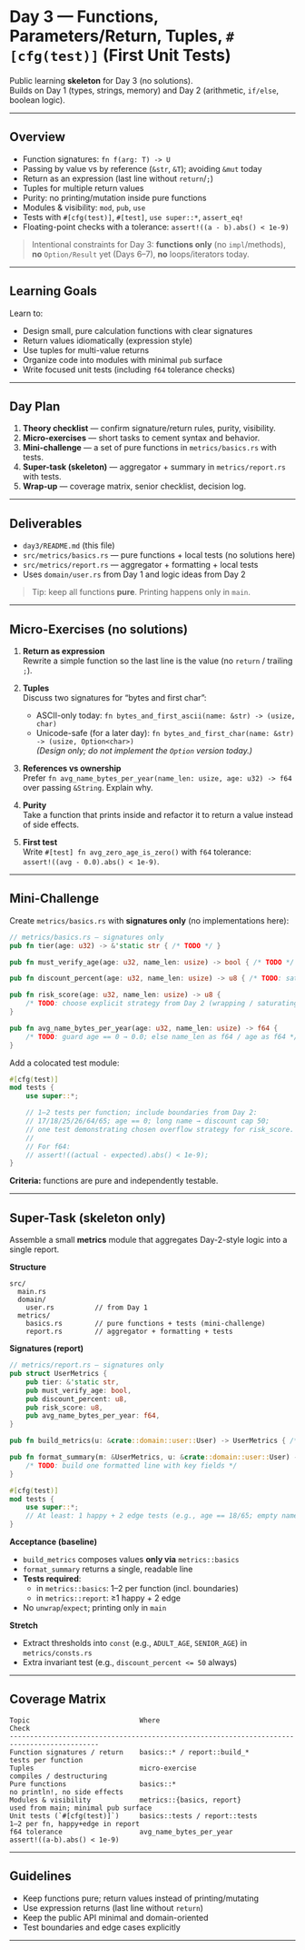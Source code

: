 # Day 3 — Functions, Parameters/Return, Tuples, `#[cfg(test)]` (First Unit Tests)

Public learning **skeleton** for Day 3 (no solutions).  
Builds on Day 1 (types, strings, memory) and Day 2 (arithmetic, `if/else`, boolean logic).

---

## Overview

- Function signatures: `fn f(arg: T) -> U`
- Passing by value vs by reference (`&str`, `&T`); avoiding `&mut` today
- Return as an expression (last line without `return`/`;`)
- Tuples for multiple return values
- Purity: no printing/mutation inside pure functions
- Modules & visibility: `mod`, `pub`, `use`
- Tests with `#[cfg(test)]`, `#[test]`, `use super::*`, `assert_eq!`
- Floating-point checks with a tolerance: `assert!((a - b).abs() < 1e-9)`

> Intentional constraints for Day 3: **functions only** (no `impl`/methods),  
> **no** `Option/Result` yet (Days 6–7), **no** loops/iterators today.

---

## Learning Goals

Learn to:
- Design small, pure calculation functions with clear signatures
- Return values idiomatically (expression style)
- Use tuples for multi-value returns
- Organize code into modules with minimal `pub` surface
- Write focused unit tests (including `f64` tolerance checks)

---

## Day Plan

1. **Theory checklist** — confirm signature/return rules, purity, visibility.
2. **Micro-exercises** — short tasks to cement syntax and behavior.
3. **Mini-challenge** — a set of pure functions in `metrics/basics.rs` with tests.
4. **Super-task (skeleton)** — aggregator + summary in `metrics/report.rs` with tests.
5. **Wrap-up** — coverage matrix, senior checklist, decision log.

---

## Deliverables

- `day3/README.md` (this file)
- `src/metrics/basics.rs` — pure functions + local tests (no solutions here)
- `src/metrics/report.rs` — aggregator + formatting + local tests
- Uses `domain/user.rs` from Day 1 and logic ideas from Day 2

> Tip: keep all functions **pure**. Printing happens only in `main`.

---

## Micro-Exercises (no solutions)

1. **Return as expression**  
   Rewrite a simple function so the last line is the value (no `return` / trailing `;`).

2. **Tuples**  
   Discuss two signatures for “bytes and first char”:
   - ASCII-only today: `fn bytes_and_first_ascii(name: &str) -> (usize, char)`
   - Unicode-safe (for a later day): `fn bytes_and_first_char(name: &str) -> (usize, Option<char>)`  
   *(Design only; do not implement the `Option` version today.)*

3. **References vs ownership**  
   Prefer `fn avg_name_bytes_per_year(name_len: usize, age: u32) -> f64` over passing `&String`. Explain why.

4. **Purity**  
   Take a function that prints inside and refactor it to return a value instead of side effects.

5. **First test**  
   Write `#[test] fn avg_zero_age_is_zero()` with `f64` tolerance:  
   `assert!((avg - 0.0).abs() < 1e-9)`.

---

## Mini-Challenge

Create `metrics/basics.rs` with **signatures only** (no implementations here):

```rust
// metrics/basics.rs — signatures only
pub fn tier(age: u32) -> &'static str { /* TODO */ }

pub fn must_verify_age(age: u32, name_len: usize) -> bool { /* TODO */ }

pub fn discount_percent(age: u32, name_len: usize) -> u8 { /* TODO: saturating cap (≤ 50) */ }

pub fn risk_score(age: u32, name_len: usize) -> u8 {
    /* TODO: choose explicit strategy from Day 2 (wrapping / saturating) */
}

pub fn avg_name_bytes_per_year(age: u32, name_len: usize) -> f64 {
    /* TODO: guard age == 0 → 0.0; else name_len as f64 / age as f64 */
}
```

Add a colocated test module:

```rust
#[cfg(test)]
mod tests {
    use super::*;

    // 1–2 tests per function; include boundaries from Day 2:
    // 17/18/25/26/64/65; age == 0; long name → discount cap 50;
    // one test demonstrating chosen overflow strategy for risk_score.
    //
    // For f64:
    // assert!((actual - expected).abs() < 1e-9);
}
```

**Criteria:** functions are pure and independently testable.

---

## Super-Task (skeleton only)

Assemble a small **metrics** module that aggregates Day-2-style logic into a single report.

**Structure**
```
src/
  main.rs
  domain/
    user.rs          // from Day 1
  metrics/
    basics.rs        // pure functions + tests (mini-challenge)
    report.rs        // aggregator + formatting + tests
```

**Signatures (report)**
```rust
// metrics/report.rs — signatures only
pub struct UserMetrics {
    pub tier: &'static str,
    pub must_verify_age: bool,
    pub discount_percent: u8,
    pub risk_score: u8,
    pub avg_name_bytes_per_year: f64,
}

pub fn build_metrics(u: &crate::domain::user::User) -> UserMetrics { /* TODO */ }

pub fn format_summary(m: &UserMetrics, u: &crate::domain::user::User) -> String {
    /* TODO: build one formatted line with key fields */
}

#[cfg(test)]
mod tests {
    use super::*;
    // At least: 1 happy + 2 edge tests (e.g., age == 18/65; empty name ⇒ name_len == 0; age == 0)
}
```

**Acceptance (baseline)**
- `build_metrics` composes values **only via** `metrics::basics`
- `format_summary` returns a single, readable line
- **Tests required**:
  - in `metrics::basics`: 1–2 per function (incl. boundaries)
  - in `metrics::report`: ≥1 happy + 2 edge
- No `unwrap`/`expect`; printing only in `main`

**Stretch**
- Extract thresholds into `const` (e.g., `ADULT_AGE`, `SENIOR_AGE`) in `metrics/consts.rs`
- Extra invariant test (e.g., `discount_percent <= 50` always)

---

## Coverage Matrix

```
Topic                           Where                                Check
--------------------------------------------------------------------------------------------
Function signatures / return    basics::* / report::build_*          tests per function
Tuples                          micro-exercise                        compiles / destructuring
Pure functions                  basics::*                             no println!, no side effects
Modules & visibility            metrics::{basics, report}             used from main; minimal pub surface
Unit tests (`#[cfg(test)]`)     basics::tests / report::tests         1–2 per fn, happy+edge in report
f64 tolerance                   avg_name_bytes_per_year               assert!((a-b).abs() < 1e-9)
```

---

## Guidelines

- Keep functions pure; return values instead of printing/mutating
- Use expression returns (last line without `return`)
- Keep the public API minimal and domain-oriented
- Test boundaries and edge cases explicitly

---

